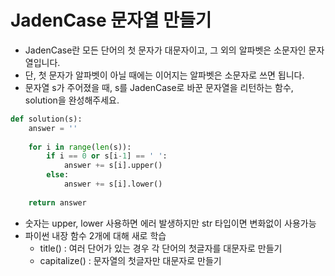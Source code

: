 # JadenCase 문자열 만들기 
- JadenCase란 모든 단어의 첫 문자가 대문자이고, 그 외의 알파벳은 소문자인 문자열입니다.
- 단, 첫 문자가 알파벳이 아닐 때에는 이어지는 알파벳은 소문자로 쓰면 됩니다.
- 문자열 s가 주어졌을 때, s를 JadenCase로 바꾼 문자열을 리턴하는 함수, solution을 완성해주세요.

``` py
def solution(s):
    answer = ''
    
    for i in range(len(s)):
        if i == 0 or s[i-1] == ' ':
            answer += s[i].upper()
        else:
            answer += s[i].lower()
    
    return answer
```
- 숫자는 upper, lower 사용하면 에러 발생하지만 str 타입이면 변화없이 사용가능
- 파이썬 내장 함수 2개에 대해 새로 학습
    - title() : 여러 단어가 있는 경우 각 단어의 첫글자를 대문자로 만들기
    - capitalize() : 문자열의 첫글자만 대문자로 만들기
